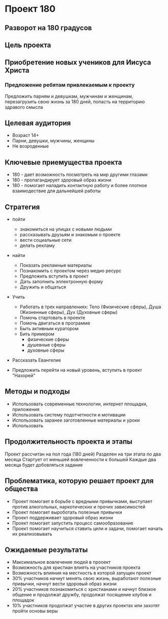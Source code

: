 # Проект 180 

Разворот на 180 градусов
--------------

## Цель проекта 
Приобретение новых учеников для Иисуса Христа
--------------

### Предложение ребятам привлекаемым к проекту
Предложить парням и девушкам, мужчинам и женщинам, перезагрузить свою жизнь за 180 дней, попасть на территорию здравого смысла 

## Целевая аудитория
* Возраст 14+ 
* Парни, девушки, мужчины, женщины
* Не возроденные 

## Ключевые приемущества проекта
* 180 - дает возможность посмотреть на мир другими глазами
* 180 - пропагандирует здоровый образ жизни
* 180 - помогает наладить контактную работу и более плотное взаимодествие для дальнейшей работы

## Стратегия 
* пойти 
   * знакомиться на улицах с новыми людьми
   * рассказывать друзьям и знакомым о проекте 
   * вести социальные сети
   * делать рекламу

* найти 
   * Показать рекламные материалы 
   * Познакомить с проектом через медио ресурс
   * Предложить вступить в проект 
   * Дать заполнить эллектронную форму
   * Дружить и общаться

* Учить 
   * Работать в трех направлениях: Тело (Физические сферы), Душа (Жизненные сферы), Дух (Духовные сферы)
   * Помочь стартовать в проекте
   * Помочь двигаться в программе 
   * Быть активным куратором
   * Бить примером
      * физические сферы
      * душевные сферы
      * духовные сферы

* Рассказать Евангелие 

* Предложить перейти на новый уровень, вступить в проект "Назорей"

## Методы и подходы
  * Использовать современные технологии, интернет площадки, приложения
  * Использовать систему подотчетности и мотивации
  * Использовать заранее заготовленные материалы и уроки
  * Использовать 


## Продолжительность проекта и этапы 

Проект рассчитан на пол года (180 дней)
Разделен на три этапа по два месяца 
Стартует от меньшей вовлеченности к большей
Каждые два месяца будет добовляться задание

## Проблематика, которую решает проект для общества
  * Проект помогает в борьбе с вредными привычками, выступает против алкогольных, наркотических и прочих зависимостей
  * Проект помогает выроботать полезные привычки
  * Проект поддерживает здоровый образ жизни
  * Проект помогает запустить процесс самообразование
  * Проект помогает научиться ставить цели и задачи, помогает начать их реализовывать

 ## Ожидаемые результаты
   * Максимальное вовлечение людей в прооект
   * Возможность для христиан влиять на участников проекта
   * Возможность влияния на местность в которой запущен проект
   * 30% участников начнут менять свою жизнь, выработают полезные привычки, начнут вести здоровый образ жизни
   * 20% участников познакомиться с христианами и начнут близкое общение и продолжат дружбу, продолжат посящение клубов и площадок
   * 10% участников продолжат участие в других проектах или захотят пройти основы веры  





